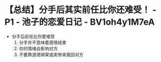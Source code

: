 # 【总结】分手后其实前任比你还难受！ - P1 - 池子的恋爱日记 - BV1oh4y1M7eA

-   分手后前任比你更难受
    1.  分手并不意味着感情结束
    2.  你的情绪会影响对方
    3.  不要靠道德绑架或卖惨来挽回对方